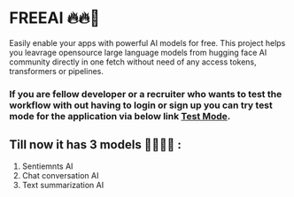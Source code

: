 # FREEAI 🔥🔥🤖
Easily enable your apps with powerful AI models for free. 
This project helps you leavrage opensource large language models from hugging face AI community directly in one fetch without need of any access tokens, transformers or pipelines.

### If you are fellow developer or a recruiter who wants to test the workflow with out having to login or sign up you can try test mode for the application via below link [Test Mode](https://freeaiapi.vercel.app/dashboard?test=true).

## Till now it has 3 models  🤟🫡🙂😎 :
  1) Sentiemnts AI
  2) Chat conversation AI
  3) Text summarization AI

